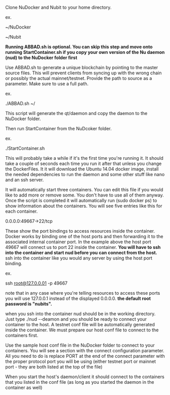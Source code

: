 Clone NuDocker and Nubit to your home directory. 

ex. 

~/NuDocker 

~/Nubit

**Running ABBAD.sh is optional. You can skip this step and move onto running StartContainer.sh if you copy your own version of the Nu daemon (nud) to the NuDocker folder first**

Use ABBAD.sh to generate a unique blockchain by pointing to the master source files. This will prevent clients from syncing up with the wrong chain or possibly the actual mainnet/testnet. Provide the path to source as a parameter. Make sure to use a full path.

ex. 

./ABBAD.sh ~/<Path to nubit source>


This script will generate the qt/daemon and copy the daemon to the NuDocker folder.

Then run StartContainer from the NuDcoker folder.

ex.

./StartContainer.sh

This will probably take a while if it's the first time you're running it. It should take a couple of seconds each time you run it after that unless you change the DockerFiles. It it will download the Ubuntu 14.04 docker image, install the needed dependencies to run the daemon and some other stuff like nano and an ssh server.


It will automatically start three containers. You can edit this file if you would like to add more or remove some. You don't have to use all of them anyway. Once the script is completed it will automatically run (sudo docker ps) to show information about the containers. You will see five entries like this for each container.

0.0.0.0:49667->22/tcp

These show the port bindings to access resources inside the container. Docker works by binding one of the host ports and then forwarding it to the associated internal container port. In the example above the host port 49667 will connect us to port 22 inside the container. **You will have to ssh into the container and start nud before you can connect from the host.** ssh into the container like you would any server by using the host port binding.

ex.

ssh root@127.0.0.01 -p 49667

note that in any case where you're telling resources to access these ports you will use 127.0.0.1 instead of the displayed 0.0.0.0. **the default root password is "nubits".**

when you ssh into the container nud should be in the working directory. Just type ./nud --deamon and you should be ready to connect your container to the host. A testnet conf file will be automatically generated inside the container. We must prepare our host conf file to connect to the containers first.

Use the sample host conf file in the NuDocker folder to connect to your containers. You will see a section with the connect configuration parameter. All you need to do is replace PORT at the end of the connect parameter with the proper protocol port you will be using (either testnet port or mainnet port - they are both listed at the top of the file)

When you start the host's daemon/client it should connect to the containers that you listed in the conf file (as long as you started the daemon in the container as well)